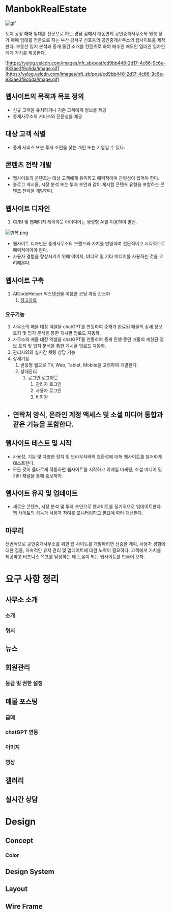 # ManbokRealEstate
![gif](https://velog.velcdn.com/images/nft_sb/post/cd9bb448-2d17-4c66-9c6e-933ae3f9c6da/image.gif)


토지 공장 매매 임대를 전문으로 하는 경남 김해시 대동면의 공인중개사무소와
원룸 상가 매매 임대를 전문으로 하는 부산 강서구 신호동의 공인중개사무소의 웹사이트를 제작한다.
부동산 입지 분석과 중개 물건 소개를 컨텐츠로 하여 매수인 매도인 임대인 임차인에게 가치를 제공한다.

![https://velog.velcdn.com/images/nft_sb/post/cd9bb448-2d17-4c66-9c6e-933ae3f9c6da/image.gif](https://velog.velcdn.com/images/nft_sb/post/cd9bb448-2d17-4c66-9c6e-933ae3f9c6da/image.gif)

## 웹사이트의 목적과 목표 정의

- 신규 고객을 유치하거나 기존 고객에게 정보를 제공
- 중개사무소의 서비스와 전문성을 제공

## 대상 고객 식별

- 중개 서비스 또는 투자 조언을 찾는 개인 또는 기업일 수 있다.

## 콘텐츠 전략 개발

- 웹사이트의 콘텐츠는 대상 고객에게 유익하고 매력적이며 관련성이 있어야 한다.
- 블로그 게시물, 시장 분석 또는 투자 조언과 같이 게시할 콘텐츠 유형을 포함하는 콘텐츠 전략을 개발한다.

## 웹사이트 디자인

1. CI/BI 및 웹페이지 레이아웃 아이디어는 생성형 AI를 이용하여 발전.

![만복.png](https://s3-us-west-2.amazonaws.com/secure.notion-static.com/99208504-5565-4812-bda3-c7b867ef8c9e/%E1%84%86%E1%85%A1%E1%86%AB%E1%84%87%E1%85%A9%E1%86%A8.png)

- 웹사이트 디자인은 중개사무소의 브랜드와 가치를 반영하여 전문적이고 시각적으로 매력적이어야 한다.
- 사용자 경험을 향상시키기 위해 이미지, 비디오 및 기타 미디어를 사용하는 것을 고려해본다.

## 웹사이트 구축

1. AICodeHelper 익스텐션을 이용한 코딩 과정 간소화
    1. [참고자료](https://www.youtube.com/watch?v=Uc7md60uAKM)

### 요구기능

1. 사무소의 매물 대장 엑셀을 chatGPT를 연동하여 중개가 완료된 매물의 상세 정보 토지 및 입지 분석을 통한 게시글 업로드 자동화.
2. 사무소의 매물 대장 엑셀을 chatGPT를 연동하여 중개 진행 중인 매물의 제한된 정보 토지 및 입지 분석을 통한 게시글 업로드 자동화.
3. 관리자와의 실시간 채팅 상담 기능
4. 상세기능
    1. 반응형 웹으로 TV, Web, Tablet, Mobile을 고려하여 개발한다.
    2. 상태관리
        1. 로그인 로그아웃
            1. 관리자 로그인
            2. 사용자 로그인
            3. 비회원 
    
- 연락처 양식, 온라인 계정 액세스 및 소셜 미디어 통합과 같은 기능을 포함한다.
    - 

## 웹사이트 테스트 및 시작

- 사용성, 기능 및 다양한 장치 및 브라우저와의 호환성에 대해 웹사이트를 철저하게 테스트한다.
- 모든 것이 올바르게 작동하면 웹사이트를 시작하고 이메일 마케팅, 소셜 미디어 및 기타 채널을 통해 홍보하자.

## 웹사이트 유지 및 업데이트

- 새로운 콘텐츠, 시장 분석 및 투자 조언으로 웹사이트를 정기적으로 업데이트한다. 웹 사이트의 성능과 사용자 참여를 모니터링하고 필요에 따라 개선한다.

## 마무리

전반적으로 공인중개사무소를 위한 웹 사이트를 개발하려면 신중한 계획, 사용자 경험에 대한 집중, 지속적인 유지 관리 및 업데이트에 대한 노력이 필요하다. 고객에게 가치를 제공하고 비즈니스 목표를 달성하는 데 도움이 되는 웹사이트를 만들어 보자.

# 요구 사항 정리
 ## 사무소 소개
  ### 소개
  ### 위치
 ## 뉴스
 ## 회원관리
  ### 등급 및 권한 설정
 ## 매물 포스팅
  ### 급매
  ### chatGPT 연동
  ### 이미지
  ### 영상
 ## 갤러리
 ## 실시간 상담
 

# Design
 ## Concept
  ### Color
 ## Design System
 ## Layout
 ## Wire Frame

